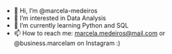 - 👋 Hi, I’m @marcela-medeiros
- 👀 I’m interested in Data Analysis 
- 🌱 I’m currently learning Python and SQL
- 📫 How to reach me: marcela.medeiros@mail.com or @business.marcelam on Instagram :)

<!---
marcela-medeiros/marcela-medeiros is a ✨ special ✨ repository because its `README.md` (this file) appears on your GitHub profile.
You can click the Preview link to take a look at your changes.
--->
